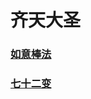 # 齐天大圣



### [如意棒法](monkey_king_jingu_mastery/README.md)

### [七十二变](monkey_king_mischief/README.md)



